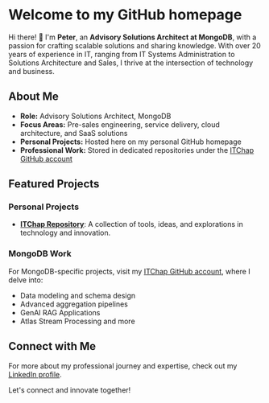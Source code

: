 # Welcome to my GitHub homepage

Hi there! 👋 I'm **Peter**, an **Advisory Solutions Architect at MongoDB**, with a passion for crafting scalable solutions and sharing knowledge. With over 20 years of experience in IT, ranging from IT Systems Administration to Solutions Architecture and Sales, I thrive at the intersection of technology and business.

## About Me
- **Role:** Advisory Solutions Architect, MongoDB
- **Focus Areas:** Pre-sales engineering, service delivery, cloud architecture, and SaaS solutions
- **Personal Projects:** Hosted here on my personal GitHub homepage
- **Professional Work:** Stored in dedicated repositories under the [ITChap GitHub account](https://github.com/itchap)

## Featured Projects
### Personal Projects
- **[ITChap Repository](https://github.com/itchap/itchap)**: A collection of tools, ideas, and explorations in technology and innovation.

### MongoDB Work
For MongoDB-specific projects, visit my [ITChap GitHub account](https://github.com/itchap), where I delve into:
- Data modeling and schema design
- Advanced aggregation pipelines
- GenAI RAG Applications
- Atlas Stream Processing and more

## Connect with Me
For more about my professional journey and expertise, check out my [LinkedIn profile](https://www.linkedin.com/in/itchap/).

Let's connect and innovate together!